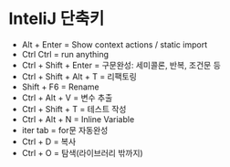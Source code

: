 # InteliJ 단축키
- Alt + Enter = Show context actions / static import
- Ctrl Ctrl = run anything
- Ctrl + Shift + Enter = 구문완성: 세미콜론, 반복, 조건문 등
- Ctrl + Shift + Alt + T = 리팩토링
- Shift + F6 = Rename
- Ctrl + Alt + V = 변수 추출
- Ctrl + Shift + T = 테스트 작성
- Ctrl + Alt + N = Inline Variable
- iter tab = for문 자동완성
- Ctrl + D = 복사
- Ctrl + O = 탐색(라이브러리 밖까지)
<!--stackedit_data:
eyJoaXN0b3J5IjpbMjA2Nzk1MTI1NSwxMTg0MjY3NDYsMTgxMT
cxMTk3OF19
-->